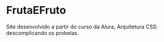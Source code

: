 # FrutaEFruto
 Site desenvolvido a partir do curso da Alura,  Arquitetura CSS: descomplicando os probelas.
